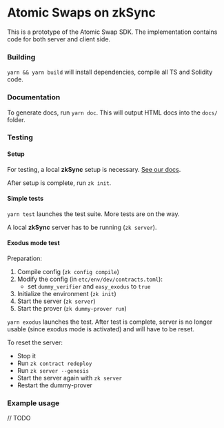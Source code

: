 # Atomic Swaps on zkSync

This is a prototype of the Atomic Swap SDK. The implementation contains code for both server and client side.

### Building

`yarn && yarn build` will install dependencies, compile all TS and Solidity code.

### Documentation

To generate docs, run `yarn doc`. This will output HTML docs into the `docs/` folder.

### Testing

#### Setup

For testing, a local **zkSync** setup is necessary.
[See our docs](https://github.com/matter-labs/zksync/blob/master/docs/setup-dev.md).

After setup is complete, run `zk init`.

#### Simple tests

`yarn test` launches the test suite. More tests are on the way.

A local **zkSync** server has to be running (`zk server`).

#### Exodus mode test

Preparation:

1. Compile config (`zk config compile`)
2. Modify the config (in `etc/env/dev/contracts.toml`):
   - set `dummy_verifier` and `easy_exodus` to `true`
3. Initialize the environment (`zk init`)
4. Start the server (`zk server`)
5. Start the prover (`zk dummy-prover run`)

`yarn exodus` launches the test. After test is complete, server is no longer usable (since exodus mode is activated) and will have to be reset.

To reset the server:

- Stop it
- Run `zk contract redeploy`
- Run `zk server --genesis`
- Start the server again with `zk server`
- Restart the dummy-prover

### Example usage

// TODO
